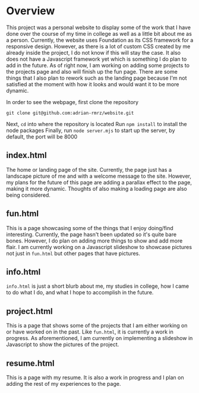 # Overview
This project was a personal website to display some of the work that I have done over the course of my time in college as well as a little bit about me as a person. Currently, the website uses Foundation as its CSS framework for a responsive design. However, as there is a lot of custom CSS created by me already inside the project, I do not know if this will stay the case. It also does not have a Javascript framework yet which is something I do plan to add in the future. As of right now, I am working on adding some projects to the projects page and also will finish up the fun page. There are some things that I also plan to rework such as the landing page because I'm not satisfied at the moment with how it looks and would want it to be more dynamic.

In order to see the webpage, first clone the repository
```Git
git clone git@github.com:adrian-rmrz/website.git
```
Next, `cd` into where the repository is located
Run `npm install` to install the node packages
Finally, run `node server.mjs` to start up the server, by default, the port will be 8000

## index.html
The home or landing page of the site. Currently, the page just has a landscape picture of me and with a welcome message to the site. However, my plans for the future of this page are adding a parallax effect to the page, making it more dynamic. Thoughts of also making a loading page are also being considered.

## fun.html
This is a page showcasing some of the things that I enjoy doing/find interesting. Currently, the page hasn't been updated so it's quite bare bones. However, I do plan on adding more things to show and add more flair. I am currently working on a Javascript slideshow to showcase pictures not just in `fun.html` but other pages that have pictures.

## info.html
`info.html` is just a short blurb about me, my studies in college, how I came to do what I do, and what I hope to accomplish in the future. 

## project.html
This is a page that shows some of the projects that I am either working on or have worked on in the past. Like `fun.html`, it is currently a work in progress. As aforementioned, I am currently on implementing a slideshow in Javascript to show the pictures of the project. 

## resume.html
This is a page with my resume. It is also a work in progress and I plan on adding the rest of my experiences to the page.
